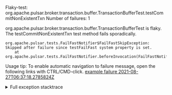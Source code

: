         
Flaky-test: org.apache.pulsar.broker.transaction.buffer.TransactionBufferTest.testCommitNonExistentTxn
Number of failures: 1

org.apache.pulsar.broker.transaction.buffer.TransactionBufferTest is flaky. The testCommitNonExistentTxn test method fails sporadically.

```
org.apache.pulsar.tests.FailFastNotifier$FailFastSkipException: Skipped after failure since testFailFast system property is set.
	at org.apache.pulsar.tests.FailFastNotifier.beforeInvocation(FailFastNotifier.java:88)

```

Usage tip: To enable automatic navigation to failure message, open the following links with CTRL/CMD-click.
[example failure 2021-08-27T06:37:18.2785824Z](https://github.com/apache/pulsar/runs/3440411059?check_suite_focus=true#step:9:171)


<details>
<summary>Full exception stacktrace</summary>
<code><pre>
org.apache.pulsar.tests.FailFastNotifier$FailFastSkipException: Skipped after failure since testFailFast system property is set.
	at org.apache.pulsar.tests.FailFastNotifier.beforeInvocation(FailFastNotifier.java:88)

</pre></code>
</details>

